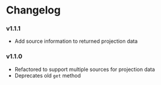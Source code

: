# Changelog

### v1.1.1
- Add source information to returned projection data

### v1.1.0
- Refactored to support multiple sources for projection data
- Deprecates old `get` method
